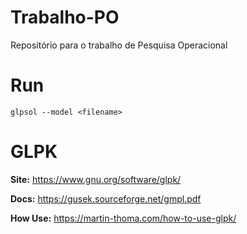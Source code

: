 # Trabalho-PO
Repositório para o trabalho de Pesquisa Operacional

# Run

``` 
glpsol --model <filename>   
```

# GLPK
**Site:** https://www.gnu.org/software/glpk/

**Docs:** https://gusek.sourceforge.net/gmpl.pdf

**How Use:** https://martin-thoma.com/how-to-use-glpk/